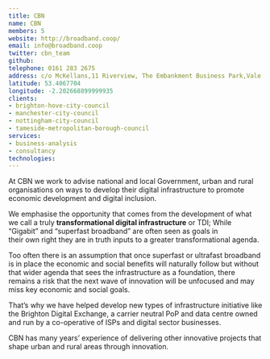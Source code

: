 ```yaml
---
title: CBN
name: CBN
members: 5
website: http://broadband.coop/
email: info@broadband.coop
twitter: cbn_team
github:
telephone: 0161 283 2675
address: c/o McKellans,11 Riverview, The Embankment Business Park,Vale Road, Heaton Mersey,Stockport,UK,SK4 3GN
latitude: 53.4067704
longitude: -2.202668899999935
clients:
- brighton-hove-city-council
- manchester-city-council
- nottingham-city-council
- tameside-metropolitan-borough-council
services:
- business-analysis
- consultancy
technologies:
---
```


At CBN we work to advise national and local Government, urban and rural organisations on ways to develop their digital infrastructure to promote economic development and digital inclusion.

We emphasise the opportunity that comes from the development of what we call a truly **transformational digital infrastructure** or TDI; While “Gigabit” and “superfast broadband” are often seen as goals in their own right they are in truth inputs to a greater transformational agenda.

Too often there is an assumption that once superfast or ultrafast broadband is in place the economic and social benefits will naturally follow but without that wider agenda that sees the infrastructure as a foundation, there remains a risk that the next wave of innovation will be unfocused and may miss key economic and social goals.

That’s why we have helped develop new types of infrastructure initiative like the Brighton Digital Exchange, a carrier neutral PoP and data centre owned and run by a co-operative of ISPs and digital sector businesses.

CBN has many years’ experience of delivering other innovative projects that shape urban and rural areas through innovation.
